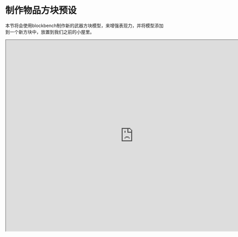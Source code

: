 # 制作物品方块预设

本节将会使用blockbench制作新的武器方块模型，来增强表现力，并将模型添加到一个新方块中，放置到我们之前的小屋里。

<iframe src="https://cc.163.com/act/m/daily/iframeplayer/?id=660a2ab942810643550cefc5" width="800" height="600" allow="fullscreen"/>

## BlockBench

在基础版教程就已经提到过这个软件，BlockBench，可以用来制作我的世界中的模型。

下载地址：[点我](https://www.blockbench.net/downloads)

![](./images/20.png)

根据自己的系统来选择安装包，Windows系统可以按照图片指示选择，下载完成后点击安装。

![](./images/21.png)

安装完成后打开，点击文件，新建，基岩版模型。文件名，模型id都填写`weapon_block`，这就是将来我们需要用到的模型id。其他的按照图片填写。

![](./images/22.png)

创建完成之后，点击导入纹理，倒入一张铁斧头的纹理(可以根据自己喜好选择，也可以自己绘制)。

![](./images/23.png)

可以自行查找我的世界原版资源包，也可以直接将下图保存使用。

![](./images/iron_axe.png)

导入完成后，在右侧大纲下方的空白区域右键，先选择添加组，再选择添加纹理网格。将texture_mesh，拖入bone中。

![](./images/24.png)

![](./images/25.png)

添加完成后就可以看到中间的编辑区域，已经出现了我们的斧头纹理网格。然后同时选中bone和texture_mesh，进行移动。

可以看到左上角有很多个按钮，分别是**移动，尺寸，旋转，枢纽工具，顶点捕捉**。

我们这里调整模型的位置，使用旋转工具，移动工具等，根据自己的喜好调整。

![](./images/26.png)

![](./images/27.png)

根据自己的喜好调整完成后，我们还需要将整个模型向BlockBench中红线和蓝线的方向进行平移。如下图所示，模型的中心位置为BlockBench中底部灰色网格的的有红线和蓝线的那个角落。

![](./images/28.png)

为了更清楚地表示，平移前为下图红色框内的位置，平移后为下图中黄色框的位置。

![](./images/29.png)

编辑完模型，我们将它保存，应该保存为一个后缀为`.json`的文件

## 配置方块

和之前一样，在关卡编辑器中新建一个方块配置，叫他`weapon_block`，进行创建。

然后在资源管理中，点击导入按钮，选择`BlockBench模型-json模型(生物)`，选择我们刚刚保存的json文件，进行导入。

![](./images/30.png)

> 为什么要选择json模型（生物）
>
> 因为我们制作的纹理网格的模型，是基岩版模型独有的功能。
>
> 而BlockBench模型（方块），要求模型是自由模型，无法使用纹理网格。
>
> 所以我们这里使用方块实体的形式来添加这个模型，让这个方块的基岩版模型来使用纹理网格。

根据提示检查图片是否正确，不正确的可以进行更改。

![](./images/31.png)

导入完成后，我们还需要在找到`models/entity/weapon_block.geo.json`，双击打开

![](./images/35.png)

在如图所示的地方找到`texture_meshes`节点下，找到`texture`，将其改为`"texture": "default"`。

![](./images/36.png)

进行这样的配置是因为，我们使用了`texture_mesh`这个比较特殊的功能来制作模型，而BlockBench编辑的模型并不会正确的设置texture_mesh所用的纹理文件，所以我们需要手动打开文件，将它的纹理设置为`default`，也就是默认情况下实体的纹理。

接下来切回到方块的配置，在行为包组件中添加方块实体组件。可以不用勾选任何内容。

![](./images/32.png)

因为是方块实体的形式，所以接下来再新建一个实体，名字和我们的方块保持一致，这里都叫`weapon_block`。

然后添加资源包组件 材质、生物渲染控制器

![](./images/48.png)

按照下图配置资源包组件中的模型和纹理、材质、生物渲染控制器。

材质和生物渲染控制器需要手动输入 `default`,`entity_alphatest`,`controller.render.default`。使用默认的材质和渲染控制器进行渲染。

![](./images/49.png)

因为编辑器暂时不支持配置使用方块实体的模型，所以我们需要手动修改`blocks.json`文件，将实体套用到方块上。

在资源管理中，找到资源包文件夹，在右侧找到`blocks.json`，双击打开。

![](./images/34.png)

打开的文件中，应该有一个`命名空间:weapon_block`的字段，例如我这里的是`gever:weapon_block`，就是这个方块的标识符。

我们将其中的内容删除，替换为

```json
		"client_entity": {
            "identifier": "gever:weapon_block",
            "hand_model_use_client_entity": true
        }
```

这里的identifer就是你刚刚创建的实体的标识符，注意需要替换一下自己的命名空间。

配置完成后的`blocks.json`示例

```json
{
    "format_version": [
        1,
        1,
        0
    ],
    "gever:weapon_block": {
        "client_entity": {
            "identifier": "gever:weapon_block",
            "hand_model_use_client_entity": true
        }
    }
}
```

目前这样进入游戏，会发现模型虽然可见，但是会有报错。这主要是因为我们的模型使用了texture_mesh形式，目前这种形式的模型对于方块实体的方块还没有完全支持，所以报错我们暂时不管它。为了避免后续玩家的报错，我们后面可以使用逻辑编辑器，制作一个替代的物品，监听点击事件，来放置这个方块。

回到方块配置，在行为包组件中搜索`渲染材质`，添加。值选择全透明。

![](./images/37.png)

![](./images/38.png)

再添加吸光度属性，设置为0。否则方块在游戏中看起来是黑色的。

![](./images/40.png)

基础属性可以给它设置一下游戏内名字、声音。同时删除贴图属性。基础属性的所有内容如下图所示。

![](./images/39.png)

这样配置后，这个武器方块就配置完成。

## 商铺驿站和武器方块的摆放

接下来我们就可以使用地图编辑器，设计一个商铺驿站的素材，其中置入武器方块，将它和流浪商人小屋预设进行结合。

要获得武器方块，可以使用命令`/give @s gever:weapon_block`，注意将命名空间替换为自己的。如果没有该物品，可以尝试重启编辑器。

制作完成后，将其保存为素材，然后在地图中删除。并导入为预设素材。

随后到预设编辑器，打开House预设，将刚刚导入的预设素材，放到小屋前。

![](./images/41.png)

这样我们启动游戏之后，就可以看到小屋面前多了一个驿站的建筑。

![](./images/42.png)

至此我们的预设编辑完成。